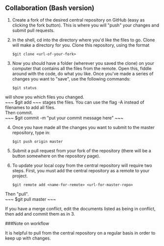 Collaboration (Bash version)
---------------------------

1. Create a fork of the desired central repository on GitHub (easy as clicking 
the fork button).  This is where you will "push" your changes and submit pull
requests.  

2. In the shell, cd into the directory where you'd like the files 
to go.  Clone will make a directory for you.  Clone this repository, using the format 
	~~~
	$git clone <url-of-your-fork>
	~~~

3.  Now you should have a folder (wherever you saved the clone) on your computer 
that contains all the files from the remote.  Open this, fiddle around with the code, 
do what you like.  Once you've made a series of changes you want to "save", use the 
following commands:
	~~~
	$git status
	~~~
will show you which files you changed.  
	~~~
	$git add <files changed>
	~~~
stages the files.  You can use the flag -A instead of filenames to add all files.  
Then commit.  
	~~~
	$git commit -m "put your commit message here"
	~~~

4.  Once you have made all the changes you want to submit to the master repository, 
type in:
	~~~
	$git push origin master
	~~~ 

5. Submit a pull request from your fork of the repository (there will be a button 
somewhere on the repository page).  

6. To update your local copy from the central repository will require two steps.  First, you must 
add the central repository as a remote to your project.  
	~~~
	$git remote add <name-for-remote> <url-for-master-repo>
	~~~ 
Then "pull".  
	~~~
	$git pull <name-chosen-above> master
	~~~ 

If you have a merge conflict, edit the documents listed as being in conflict, then 
add and commit them as in 3.  

###Note on workflow

It is helpful to pull from the central repository 
on a regular basis in order to keep up with 
changes.  

